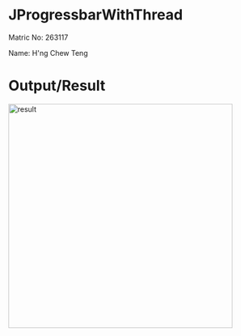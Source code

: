 # JProgressbarWithThread

Matric No: 263117

Name: H'ng Chew Teng

# Output/Result

<img width="443" alt="result" src="https://user-images.githubusercontent.com/51124053/114291256-8e7abb00-9ab8-11eb-952b-9287dd7ec32f.png">


